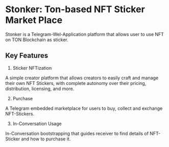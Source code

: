 # Stonker: Ton-based NFT Sticker Market Place

Stonker is a Telegram-Wel-Application platform that allows user to use NFT on TON Blockchain as sticker.

## Key Features

1. Sticker NFTization 

A simple creator platform that allows creators to easily craft and manage their own NFT Stickers, with complete autonomy over their pricing, distribution, licensing, and more.

2. Purchase

A Telegram embedded marketplace for users to buy, collect and exchange NFT-Stickers. 

3. In-Conversation Usage

In-Conversation bootstrapping that guides receiver to find details of NFT-Sticker and how to purchase it.

